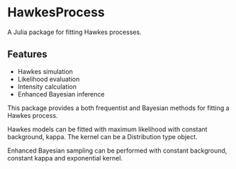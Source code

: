 # HawkesProcess

A Julia package for fitting Hawkes processes.


## Features

 * Hawkes simulation
 * Likelihood evaluation
 * Intensity calculation
 * Enhanced Bayesian inference

This package provides a both frequentist and Bayesian methods for fitting a Hawkes process.

Hawkes models can be fitted with maximum likelihood with constant background, kappa. The kernel can be a Distribution type object.


Enhanced Bayesian sampling can be performed with constant background, constant kappa and exponential kernel.  
